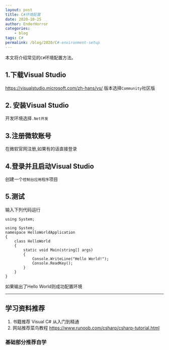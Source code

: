 ```yaml
---
layout: post
title: C#环境配置
date: 2020-10-25
author: EnderHorror
categories:
    - blog
tags: C# 
permalink: /blog/2020/C#-environment-setup
---
```


本文将介绍常见的`C#`环境配置方法。  

<!--more-->

## 1.下载Visual Studio
https://visualstudio.microsoft.com/zh-hans/vs/
版本选择`Community`社区版

## 2. 安装Visual Studio
开发环境选择`.Net开发`

## 3.注册微软账号
在微软官网注册,如果有的话直接登录

## 4.登录并且启动Visual Studio
创建一个`控制台应用程序`项目

## 5.测试
输入下列代码运行
```
using System;

using System;
namespace HelloWorldApplication
{
    class HelloWorld
    {
        static void Main(string[] args)
        {
            Console.WriteLine("Hello World!");
            Console.ReadKey();
        }
    }
}
```
如果输出了Hello World则成功配置环境

----
## 学习资料推荐
1. 书籍推荐 Visual C# 从入门到精通
2. 网站推荐菜鸟教程
https://www.runoob.com/csharp/csharp-tutorial.html

### 基础部分推荐自学
